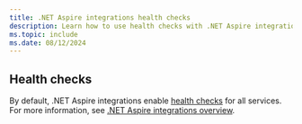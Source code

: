 ```yaml
---
title: .NET Aspire integrations health checks
description: Learn how to use health checks with .NET Aspire integrations.
ms.topic: include
ms.date: 08/12/2024
---
```


## Health checks

By default, .NET Aspire integrations enable [health checks](../fundamentals/health-checks.md) for all services. For more information, see [.NET Aspire integrations overview](../fundamentals/integrations-overview.md).

